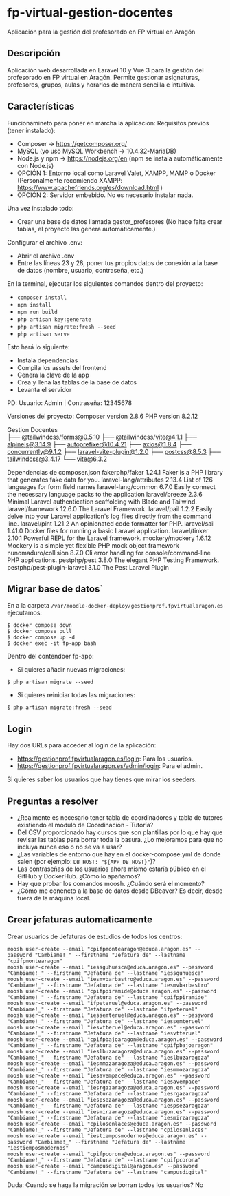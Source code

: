 # fp-virtual-gestion-docentes

Aplicación para la gestión del profesorado en FP virtual en Aragón

## Descripción

Aplicación web desarrollada en Laravel 10 y Vue 3 para la gestión del profesorado en FP virtual en Aragón. Permite gestionar asignaturas, profesores, grupos, aulas y horarios de manera sencilla e intuitiva.

## Características

Funcionamineto para poner en marcha la aplicacion:
Requisitos previos (tener instalado):

-   Composer → <https://getcomposer.org/>
-   MySQL (yo uso MySQL Workbench -> 10.4.32-MariaDB)
-   Node.js y npm → <https://nodejs.org/en> (npm se instala automáticamente con Node.js)
-   OPCIÓN 1: Entorno local como Laravel Valet, XAMPP, MAMP o Docker (Personalmente recomiendo XAMPP: <https://www.apachefriends.org/es/download.html> )
-   OPCIÓN 2: Servidor embebido. No es necesario instalar nada.

Una vez instalado todo:

-   Crear una base de datos llamada gestor_profesores (No hace falta crear tablas, el proyecto las genera automáticamente.)

Configurar el archivo .env:

-   Abrir el archivo .env
-   Entre las líneas 23 y 28, poner tus propios datos de conexión a la base de datos (nombre, usuario, contraseña, etc.)

En la terminal, ejecutar los siguientes comandos dentro del proyecto:

-   `composer install`
-   `npm install`
-   `npm run build`
-   `php artisan key:generate`
-   `php artisan migrate:fresh --seed`
-   `php artisan serve`

Esto hará lo siguiente:

-   Instala dependencias
-   Compila los assets del frontend
-   Genera la clave de la app
-   Crea y llena las tablas de la base de datos
-   Levanta el servidor

PD: Usuario: Admin | Contraseña: 12345678

Versiones del proyecto:
Composer version 2.8.6
PHP version 8.2.12

Gestion Docentes  
├── @tailwindcss/forms@0.5.10
├── @tailwindcss/vite@4.1.1
├── alpinejs@3.14.9
├── autoprefixer@10.4.21
├── axios@1.8.4
├── concurrently@9.1.2
├── laravel-vite-plugin@1.2.0
├── postcss@8.5.3
├── tailwindcss@3.4.17
└── vite@6.3.2

Dependencias de composer.json
fakerphp/faker 1.24.1 Faker is a PHP library that generates fake data for you.
laravel-lang/attributes 2.13.4 List of 126 languages for form field names
laravel-lang/common 6.7.0 Easily connect the necessary language packs to the application
laravel/breeze 2.3.6 Minimal Laravel authentication scaffolding with Blade and Tailwind.
laravel/framework 12.6.0 The Laravel Framework.
laravel/pail 1.2.2 Easily delve into your Laravel application's log files directly from the command line.
laravel/pint 1.21.2 An opinionated code formatter for PHP.
laravel/sail 1.41.0 Docker files for running a basic Laravel application.
laravel/tinker 2.10.1 Powerful REPL for the Laravel framework.
mockery/mockery 1.6.12 Mockery is a simple yet flexible PHP mock object framework
nunomaduro/collision 8.7.0 Cli error handling for console/command-line PHP applications.
pestphp/pest 3.8.0 The elegant PHP Testing Framework.
pestphp/pest-plugin-laravel 3.1.0 The Pest Laravel Plugin

## Migrar base de datos`

En a la carpeta `/var/moodle-docker-deploy/gestionprof.fpvirtualaragon.es` ejecutamos:

```console
$ docker compose down
$ docker compose pull
$ docker compose up -d
$ docker exec -it fp-app bash
```

Dentro del contendoer fp-app:

- Si quieres añadir nuevas migraciones:

```console
$ php artisan migrate --seed
```

- Si quieres reiniciar todas las migraciones:

```console
$ php artisan migrate:fresh --seed
```

## Login

Hay dos URLs para acceder al login de la aplicación:

- <https://gestionprof.fpvirtualaragon.es/login>: Para los usuarios.
- <https://gestionprof.fpvirtualaragon.es/admin/login>: Para el admin.

Si quieres saber los usuarios que hay tienes que mirar los seeders.

## Preguntas a resolver

- ¿Realmente es necesario tener tabla de coordinadores y tabla de tutores existiendo el módulo de Coordinación - Tutoría?
- Del CSV proporcionado hay cursos que son plantillas por lo que hay que revisar las tablas para borrar toda la basura. ¿Lo mejoramos para que no incluya nunca eso o no se va a usar?
- ¿Las variables de entorno que hay en el docker-compose.yml de donde salen (por ejemplo: `DB_HOST: "${APP_DB_HOST}"`)?
- Las contraseñas de los usuarios ahora mismo estaría público en el GitHub y DockerHub. ¿Cómo lo apañamos?
- Hay que probar los comandos moosh. ¿Cuándo será el momento?
- ¿Cómo me conencto a la base de datos desde DBeaver? Es decir, desde fuera de la máquina local.


## Crear jefaturas automaticamente

Crear usuarios de Jefaturas de estudios de todos los centros:

```console
moosh user-create --email "cpifpmontearagon@educa.aragon.es" --password "Cambiame!_" --firstname "Jefatura de" --lastname "cpifpmontearagon"
moosh user-create --email "iessguhuesca@educa.aragon.es" --password "Cambiame!_" --firstname "Jefatura de" --lastname "iessguhuesca"
moosh user-create --email "iesmvbarbastro@educa.aragon.es" --password "Cambiame!_" --firstname "Jefatura de" --lastname "iesmvbarbastro"
moosh user-create --email "cpifppiramide@educa.aragon.es" --password "Cambiame!_" --firstname "Jefatura de" --lastname "cpifppiramide"
moosh user-create --email "ifpeteruel@educa.aragon.es" --password "Cambiame!_" --firstname "Jefatura de" --lastname "ifpeteruel"
moosh user-create --email "iessemteruel@educa.aragon.es" --password "Cambiame!_" --firstname "Jefatura de" --lastname "iessemteruel"
moosh user-create --email "iesvtteruel@educa.aragon.es" --password "Cambiame!_" --firstname "Jefatura de" --lastname "iesvtteruel"
moosh user-create --email "cpifpbajoaragon@educa.aragon.es" --password "Cambiame!_" --firstname "Jefatura de" --lastname "cpifpbajoaragon"
moosh user-create --email "ieslbuzaragoza@educa.aragon.es" --password "Cambiame!_" --firstname "Jefatura de" --lastname "ieslbuzaragoza"
moosh user-create --email "iesmmozaragoza@educa.aragon.es" --password "Cambiame!_" --firstname "Jefatura de" --lastname "iesmmozaragoza"
moosh user-create --email "iesavempace@educa.aragon.es" --password "Cambiame!_" --firstname "Jefatura de" --lastname "iesavempace"
moosh user-create --email "iesrgazaragoza@educa.aragon.es" --password "Cambiame!_" --firstname "Jefatura de" --lastname "iesrgazaragoza"
moosh user-create --email "iespsezaragoza@educa.aragon.es" --password "Cambiame!_" --firstname "Jefatura de" --lastname "iespsezaragoza"
moosh user-create --email "iesmirzaragoza@educa.aragon.es" --password "Cambiame!_" --firstname "Jefatura de" --lastname "iesmirzaragoza"
moosh user-create --email "cpilosenlaces@educa.aragon.es" --password "Cambiame!_" --firstname "Jefatura de" --lastname "cpilosenlaces"
moosh user-create --email "iestiemposmodernos@educa.aragon.es" --password "Cambiame!_" --firstname "Jefatura de" --lastname "iestiemposmodernos"
moosh user-create --email "cpifpcorona@educa.aragon.es" --password "Cambiame!_" --firstname "Jefatura de" --lastname "cpifpcorona"
moosh user-create --email "campusdigital@aragon.es" --password "Cambiame!_" --firstname "Jefatura de" --lastname "campusdigital"
```

Duda: Cuando se haga la migración se borran todos los usuarios? No



